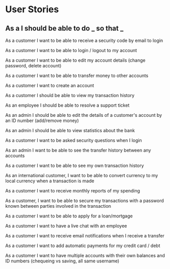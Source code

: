 # User Stories  
## As a <type of user> I should be able to do _ so that _
    
As a customer I want to be able to receive a security code by email to login
    
As a customer I want to be able to login / logout to my account
    
As a customer I want to be able to edit my account details (change password, delete account)
    
As a customer I want to be able to transfer money to other accounts
    
As a customer I want to create an account
    
As a customer I should be able to view my transaction history
    
As an employee I should be able to resolve a support ticket
    
As an admin I should be able to edit the details of a customer's account by an ID number (add/remove money)
    
As an admin I should be able to view statistics about the bank
    
As a customer I want to be asked security questions when I login
    
As an admin I want to be able to see the transfer history between any accounts
    
As a customer I want to be able to see my own transaction history
    
As an international customer, I want to be able to convert currency to my local currency when a transaction is made
    
As a customer I want to receive monthly reports of my spending
    
As a customer, I want to be able to secure my transactions with a password known between parties involved in the transaction
    
As a customer I want to be able to apply for a loan/mortgage
    
As a customer I want to have a live chat with an employee
    
As a customer I want to receive email notifications when I receive a transfer
    
As a customer I want to add automatic payments for my credit card / debt
    
As a customer I want to have multiple accounts with their own balances and ID numbers  (chequeing vs saving, all same username)
